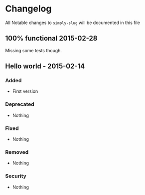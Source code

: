 # Changelog

All Notable changes to `simply-slug` will be documented in this file

## 100% functional 2015-02-28
Missing some tests though.

## Hello world - 2015-02-14

### Added
- First version

### Deprecated
- Nothing

### Fixed
- Nothing

### Removed
- Nothing

### Security
- Nothing